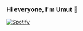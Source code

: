 ### Hi everyone, I'm Umut 👋

[![Spotify](https://clipground.com/images/spotify-clipart-png-3.png)](https://open.spotify.com/user/31p2mzedfs7e5so5jrzwr3dmnkj4?si=6c79669e830b4336)
